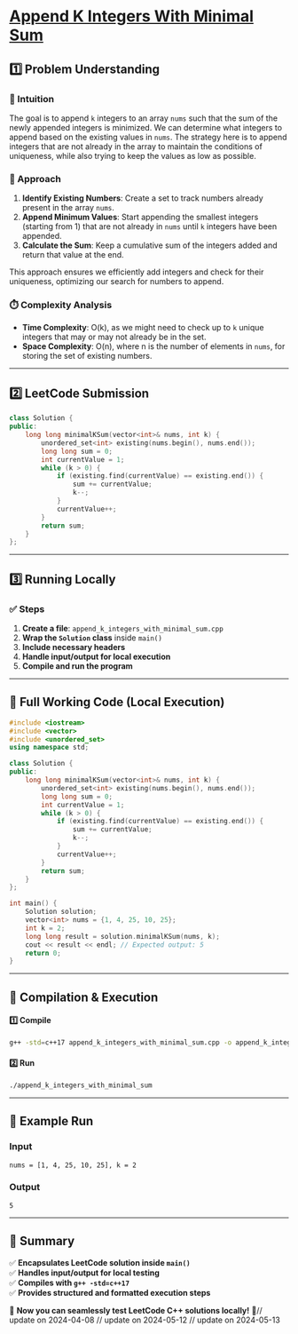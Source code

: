 # **[Append K Integers With Minimal Sum](https://leetcode.com/problems/append-k-integers-with-minimal-sum/description/)**  

## **1️⃣ Problem Understanding**  
### **📌 Intuition**  
The goal is to append `k` integers to an array `nums` such that the sum of the newly appended integers is minimized. We can determine what integers to append based on the existing values in `nums`. The strategy here is to append integers that are not already in the array to maintain the conditions of uniqueness, while also trying to keep the values as low as possible.

### **🚀 Approach**  
1. **Identify Existing Numbers**: Create a set to track numbers already present in the array `nums`.
2. **Append Minimum Values**: Start appending the smallest integers (starting from 1) that are not already in `nums` until `k` integers have been appended.
3. **Calculate the Sum**: Keep a cumulative sum of the integers added and return that value at the end.

This approach ensures we efficiently add integers and check for their uniqueness, optimizing our search for numbers to append.

### **⏱️ Complexity Analysis**  
- **Time Complexity**: O(k), as we might need to check up to `k` unique integers that may or may not already be in the set.
- **Space Complexity**: O(n), where n is the number of elements in `nums`, for storing the set of existing numbers.

---  

## **2️⃣ LeetCode Submission**  
```cpp
class Solution {
public:
    long long minimalKSum(vector<int>& nums, int k) {
        unordered_set<int> existing(nums.begin(), nums.end());
        long long sum = 0;
        int currentValue = 1;
        while (k > 0) {
            if (existing.find(currentValue) == existing.end()) {
                sum += currentValue;
                k--;
            }
            currentValue++;
        }
        return sum;
    }
};
```  

---  

## **3️⃣ Running Locally**  
### **✅ Steps**  
1. **Create a file**: `append_k_integers_with_minimal_sum.cpp`  
2. **Wrap the `Solution` class** inside `main()`  
3. **Include necessary headers**  
4. **Handle input/output for local execution**  
5. **Compile and run the program**  

---  

## **📝 Full Working Code (Local Execution)**  
```cpp
#include <iostream>
#include <vector>
#include <unordered_set>
using namespace std;

class Solution {
public:
    long long minimalKSum(vector<int>& nums, int k) {
        unordered_set<int> existing(nums.begin(), nums.end());
        long long sum = 0;
        int currentValue = 1;
        while (k > 0) {
            if (existing.find(currentValue) == existing.end()) {
                sum += currentValue;
                k--;
            }
            currentValue++;
        }
        return sum;
    }
};

int main() {
    Solution solution;
    vector<int> nums = {1, 4, 25, 10, 25};
    int k = 2;
    long long result = solution.minimalKSum(nums, k);
    cout << result << endl; // Expected output: 5
    return 0;
}  
```  

---  

## **🔧 Compilation & Execution**  
#### **1️⃣ Compile**  
```bash
g++ -std=c++17 append_k_integers_with_minimal_sum.cpp -o append_k_integers_with_minimal_sum
```  

#### **2️⃣ Run**  
```bash
./append_k_integers_with_minimal_sum
```  

---  

## **🎯 Example Run**  
### **Input**  
```
nums = [1, 4, 25, 10, 25], k = 2
```  
### **Output**  
```
5
```  

---  

## **📌 Summary**  
✅ **Encapsulates LeetCode solution inside `main()`**  
✅ **Handles input/output for local testing**  
✅ **Compiles with `g++ -std=c++17`**  
✅ **Provides structured and formatted execution steps**  

🚀 **Now you can seamlessly test LeetCode C++ solutions locally!** 🚀// update on 2024-04-08
// update on 2024-05-12
// update on 2024-05-13
